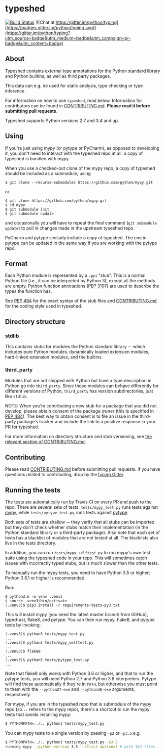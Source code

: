 # typeshed

[![Build Status](https://travis-ci.org/python/typeshed.svg?branch=master)](https://travis-ci.org/python/typeshed)
[![Chat at https://gitter.im/python/typing](https://badges.gitter.im/python/typing.svg)](https://gitter.im/python/typing?utm_source=badge&utm_medium=badge&utm_campaign=pr-badge&utm_content=badge)

## About

Typeshed contains external type annotations for the Python standard library
and Python builtins, as well as third party packages.

This data can e.g. be used for static analysis, type checking or type inference.

For information on how to use `typeshed`, read below.  Information for
contributors can be found in [CONTRIBUTING.md](CONTRIBUTING.md).  **Please read
it before submitting pull requests.**

Typeshed supports Python versions 2.7 and 3.4 and up.

## Using

If you're just using mypy (or pytype or PyCharm), as opposed to
developing it, you don't need to interact with the typeshed repo at
all: a copy of typeshed is bundled with mypy.

When you use a checked-out clone of the mypy repo, a copy of typeshed
should be included as a submodule, using

    $ git clone --recurse-submodules https://github.com/python/mypy.git

or

    $ git clone https://github.com/python/mypy.git
    $ cd mypy
    $ git submodule init
    $ git submodule update

and occasionally you will have to repeat the final command (`git
submodule update`) to pull in changes made in the upstream typeshed
repo.

PyCharm and pytype similarly include a copy of typeshed.  The one in
pytype can be updated in the same way if you are working with the
pytype repo.

## Format

Each Python module is represented by a `.pyi` "stub". This is a normal Python
file (i.e., it can be interpreted by Python 3), except all the methods are empty.
Python function annotations ([PEP 3107](https://www.python.org/dev/peps/pep-3107/))
are used to describe the types the function has.

See [PEP 484](http://www.python.org/dev/peps/pep-0484/) for the exact
syntax of the stub files and [CONTRIBUTING.md](CONTRIBUTING.md) for the
coding style used in typeshed.

## Directory structure

### stdlib

This contains stubs for modules the Python standard library -- which
includes pure Python modules, dynamically loaded extension modules,
hard-linked extension modules, and the builtins.

### third_party

Modules that are not shipped with Python but have a type description in Python
go into `third_party`. Since these modules can behave differently for different
versions of Python, `third_party` has version subdirectories, just like
`stdlib`.

NOTE: When you're contributing a new stub for a package that you did
not develop, please obtain consent of the package owner (this is
specified in [PEP
484](https://www.python.org/dev/peps/pep-0484/#the-typeshed-repo)).
The best way to obtain consent is to file an issue in the third-party
package's tracker and include the link to a positive response in your PR
for typeshed.

For more information on directory structure and stub versioning, see
[the relevant section of CONTRIBUTING.md](
https://github.com/python/typeshed/blob/master/CONTRIBUTING.md#stub-versioning).

## Contributing

Please read [CONTRIBUTING.md](CONTRIBUTING.md) before submitting pull
requests. If you have questions related to contributing, drop by the [typing Gitter](https://gitter.im/python/typing).

## Running the tests

The tests are automatically run by Travis CI on every PR and push to
the repo.  There are several sets of tests: `tests/mypy_test.py`
runs tests against [mypy](https://github.com/python/mypy/), while
`tests/pytype_test.py` runs tests against
[pytype](https://github.com/google/pytype/).

Both sets of tests are shallow -- they verify that all stubs can be
imported but they don't check whether stubs match their implementation
(in the Python standard library or a third-party package).  Also note
that each set of tests has a blacklist of modules that are not tested
at all.  The blacklists also live in the tests directory.

In addition, you can run `tests/mypy_selftest.py` to run mypy's own
test suite using the typeshed code in your repo. This will sometimes
catch issues with incorrectly typed stubs, but is much slower than the
other tests.

To manually run the mypy tests, you need to have Python 3.5 or higher;
Python 3.6.1 or higher is recommended.

Run:
```
$ python3.6 -m venv .venv3
$ source .venv3/bin/activate
(.venv3)$ pip3 install -r requirements-tests-py3.txt
```
This will install mypy (you need the latest master branch from GitHub),
typed-ast, flake8, and pytype. You can then run mypy, flake8, and pytype tests
by invoking:
```
(.venv3)$ python3 tests/mypy_test.py
...
(.venv3)$ python3 tests/mypy_selftest.py
...
(.venv3)$ flake8
...
(.venv3)$ python3 tests/pytype_test.py
...
```
Note that flake8 only works with Python 3.6 or higher, and that to run the
pytype tests, you will need Python 2.7 and Python 3.6 interpreters. Pytype will
find these automatically if they're in `PATH`, but otherwise you must point to
them with the `--python27-exe` and `--python36-exe` arguments, respectively.

For mypy, if you are in the typeshed repo that is submodule of the
mypy repo (so `..` refers to the mypy repo), there's a shortcut to run
the mypy tests that avoids installing mypy:
```bash
$ PYTHONPATH=../.. python3 tests/mypy_test.py
```
You can mypy tests to a single version by passing `-p2` or `-p3.5` e.g.
```bash
$ PYTHONPATH=../.. python3 tests/mypy_test.py -p3.5
running mypy --python-version 3.5 --strict-optional # with 342 files
```
